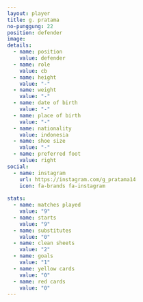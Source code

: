 ```yaml
---
layout: player
title: g. pratama
no-punggung: 22
position: defender
image:
details:
  - name: position
    value: defender
  - name: role
    value: cb
  - name: height
    value: "-"
  - name: weight
    value: "-"
  - name: date of birth
    value: "-"
  - name: place of birth
    value: "-"
  - name: nationality
    value: indonesia
  - name: shoe size
    value: "-"
  - name: preferred foot
    value: right
social:
  - name: instagram
    url: https://instagram.com/g_pratama14
    icon: fa-brands fa-instagram
    
stats:
  - name: matches played
    value: "9"
  - name: starts
    value: "9"
  - name: substitutes
    value: "0"
  - name: clean sheets
    value: "2"
  - name: goals
    value: "1"
  - name: yellow cards
    value: "0"
  - name: red cards
    value: "0"
---
```

